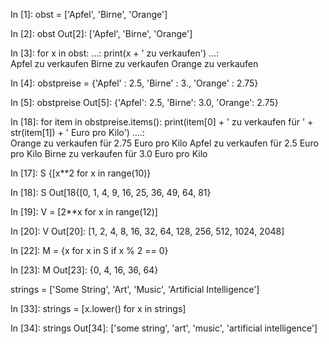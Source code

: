 In [1]: obst = ['Apfel', 'Birne', 'Orange']

In [2]: obst
Out[2]: ['Apfel', 'Birne', 'Orange']

In [3]: for x in obst:
   ...:     print(x + ' zu verkaufen')
   ...:     
Apfel zu verkaufen
Birne zu verkaufen
Orange zu verkaufen

In [4]: obstpreise = {'Apfel' : 2.5, 'Birne' : 3., 'Orange' : 2.75}

In [5]: obstpreise
Out[5]: {'Apfel': 2.5, 'Birne': 3.0, 'Orange': 2.75}

In [18]: for item in obstpreise.items():
    print(item[0] + ' zu verkaufen für ' + str(item[1]) + ' Euro pro Kilo')
   ....:     
Orange zu verkaufen für 2.75 Euro pro Kilo
Apfel zu verkaufen für 2.5 Euro pro Kilo
Birne zu verkaufen für 3.0 Euro pro Kilo

In [17]: S {[x**2 for x in range(10)}

In [18]: S
Out[18{[0, 1, 4, 9, 16, 25, 36, 49, 64, 81}

In [19]: V = [2**x for x in range(12)]

In [20]: V
Out[20]: [1, 2, 4, 8, 16, 32, 64, 128, 256, 512, 1024, 2048]

In [22]: M = {x for x in S if x % 2 == 0}

In [23]: M
Out[23]: {0, 4, 16, 36, 64}

strings = ['Some String', 'Art', 'Music',
  'Artificial Intelligence']

In [33]: strings = [x.lower() for x in strings]

In [34]: strings
Out[34]: ['some string', 'art', 'music', 'artificial intelligence']